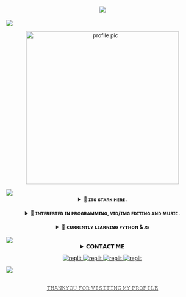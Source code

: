 
<h1 align="center"
<!--
## ![Typing SVG](https://readme-typing-svg.herokuapp.com/?lines=My+self+Stark)
</p>
<img src="https://readme-typing-svg.herokuapp.com?color=FF0085&width=620&lines=🍁+🚩+𝗣𝗢𝗪𝗘𝗥𝗘𝗗+𝗕𝗬+STARK+🚩+🍁"></b></h2>

<img src="https://user-images.githubusercontent.com/73097560/115834477-dbab4500-a447-11eb-908a-139a6edaec5c.gif">

<p align="center"><img class="image" align="center" src="https://blogger.googleusercontent.com/img/b/R29vZ2xl/AVvXsEjJP-tSqQg4zXxTQ_1JsV-UfTL0nxt_pKw9zWrs99LvJ2-yryIovr_Yo4Ih8TtwGH1DT64dFVoHEaX8i6HTptOxSG3vyljcsIRludtti0yI0e4ooRvqUYgrD5nirSPnIJiedMJGVkzQ6TzatjBFEPzaggYLLdXpUVJEePcI7ISqA-4hLugHXCyQv_A3K_9p/s736/IMG_20250127_222125_698.jpg" alt="profile pic" width="400"></p>

<img src="https://user-images.githubusercontent.com/73097560/115834477-dbab4500-a447-11eb-908a-139a6edaec5c.gif">

<br>

<details>
<summary align="center">👋 <b>ɪᴛs sᴛᴀʀᴋ ʜᴇʀᴇ.</b></summary>
</details>

<br>

<details>
<summary align="center"> 👀 <b>ɪɴᴛᴇʀᴇsᴛᴇᴅ ɪɴ ᴘʀᴏɢʀᴀᴍᴍɪɴɢ, ᴠɪᴅ/ɪᴍɢ ᴇᴅɪᴛɪɴɢ ᴀɴᴅ ᴍᴜsɪᴄ.</b></summary>
</details> 

<br>

<details>
<summary align="center"> 🌱 <b>ᴄᴜʀʀᴇɴᴛʟʏ ʟᴇᴀʀɴɪɴɢ ᴘʏᴛʜᴏɴ & ᴊs</b></summary>
</details>

<br>

<img src="https://user-images.githubusercontent.com/73097560/115834477-dbab4500-a447-11eb-908a-139a6edaec5c.gif">

<details>
<summary align="center"><b>𝗖𝗢𝗡𝗧𝗔𝗖𝗧 𝗠𝗘</b></b></summary>
</details>
<p align="center">
<a href="https://www.telegram.dog/btw_StaRk"><img alt="replit" src="https://img.shields.io/badge/-Telegram-blue?style=for-the-badge&logo=telegram&logoColor=white"/>
<a href="https://www.telegram.dog/btw_StaRkk"><img alt="replit" src="https://img.shields.io/badge/-Telegram-blue?style=for-the-badge&logo=telegram&logoColor=white"/>
<a href="https://www.telegram.dog/mR_StaRk_oF"><img alt="replit" src="https://img.shields.io/badge/-Telegram-blue?style=for-the-badge&logo=telegram&logoColor=white"/>
<a href="https://wa.me/+6281233741890"><img alt="replit" src="https://img.shields.io/badge/WhatsApp-25D366?style=for-the-badge&logo=whatsapp&logoColor=white"/>
</p>
  
<img src="https://user-images.githubusercontent.com/73097560/115834477-dbab4500-a447-11eb-908a-139a6edaec5c.gif">
  <br>
  <br>
<p align="center">
𝚃𝙷𝙰𝙽𝙺𝚈𝙾𝚄 𝙵𝙾𝚁 𝚅𝙸𝚂𝙸𝚃𝙸𝙽𝙶 𝙼𝚈 𝙿𝚁𝙾𝙵𝙸𝙻𝙴
</p>

<!---
[Mr-Stark-Off/btw-stark] is a ✨ special ✨ repository because its `README.md` (this file) appears on your GitHub profile.
You can click the Preview link to take a look at your changes.
--->
